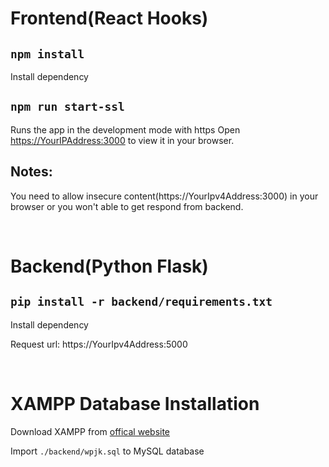 # Frontend(React Hooks)

## `npm install`

Install dependency

## `npm run start-ssl`

Runs the app in the development mode with https
Open [https://YourIPAddress:3000](https://YourIPAddress:3000) to view it in your browser.

## Notes:

You need to allow insecure content(https://YourIpv4Address:3000) in your browser or you won't able to get respond from backend.

<br />

# Backend(Python Flask) 

## `pip install -r backend/requirements.txt`

Install dependency

Request url: https://YourIpv4Address:5000

<br />

# XAMPP Database Installation

Download XAMPP from [offical website](https://sourceforge.net/projects/xampp/files/XAMPP%20Windows/8.2.4/xampp-windows-x64-8.2.4-0-VS16-installer.exe)

Import `./backend/wpjk.sql` to MySQL database
